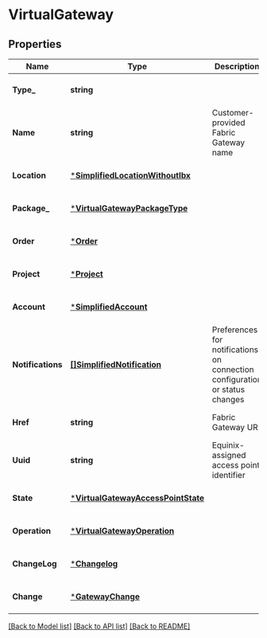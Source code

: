 # VirtualGateway

## Properties
Name | Type | Description | Notes
------------ | ------------- | ------------- | -------------
**Type_** | **string** |  | [optional] [default to null]
**Name** | **string** | Customer-provided Fabric Gateway name | [optional] [default to null]
**Location** | [***SimplifiedLocationWithoutIbx**](SimplifiedLocationWithoutIBX.md) |  | [optional] [default to null]
**Package_** | [***VirtualGatewayPackageType**](VirtualGatewayPackageType.md) |  | [optional] [default to null]
**Order** | [***Order**](Order.md) |  | [optional] [default to null]
**Project** | [***Project**](Project.md) |  | [optional] [default to null]
**Account** | [***SimplifiedAccount**](SimplifiedAccount.md) |  | [optional] [default to null]
**Notifications** | [**[]SimplifiedNotification**](SimplifiedNotification.md) | Preferences for notifications on connection configuration or status changes | [optional] [default to null]
**Href** | **string** | Fabric Gateway URI | [optional] [default to null]
**Uuid** | **string** | Equinix-assigned access point identifier | [optional] [default to null]
**State** | [***VirtualGatewayAccessPointState**](VirtualGatewayAccessPointState.md) |  | [optional] [default to null]
**Operation** | [***VirtualGatewayOperation**](VirtualGatewayOperation.md) |  | [optional] [default to null]
**ChangeLog** | [***Changelog**](Changelog.md) |  | [optional] [default to null]
**Change** | [***GatewayChange**](GatewayChange.md) |  | [optional] [default to null]

[[Back to Model list]](../README.md#documentation-for-models) [[Back to API list]](../README.md#documentation-for-api-endpoints) [[Back to README]](../README.md)


